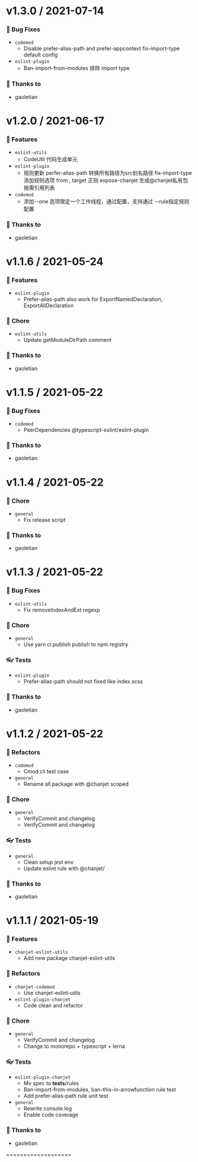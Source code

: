 v1.3.0 / 2021-07-14
===================

### 🐛 Bug Fixes

- `codemod`
  - Disable prefer-alias-path and prefer-appcontext fix-import-type default config
- `eslint-plugin`
  - Ban-import-from-modules 排除 import type


### 💖 Thanks to

- gaoletian

v1.2.0 / 2021-06-17
===================

### 🚀 Features

- `eslint-utils`
  - CodeUtil 代码生成单元
- `eslint-plugin`
  - 规则更新 perfer-alias-path 转换所有路径为src别名路径 fix-import-type 添加规则选项 from , target 正则 expose-chanjet 生成@chanjet私有包按需引用列表
- `codemod`
  - 添加--one 选项限定一个工作线程，通过配置，支持通过 --rule指定规则配置


### 💖 Thanks to

- gaoletian

v1.1.6 / 2021-05-24
===================

### 🚀 Features

- `eslint-plugin`
  - Prefer-alias-path also work for ExportNamedDeclaration, ExportAllDeclaration


### 🏡 Chore

- `eslint-utils`
  - Update getModuleDirPath comment


### 💖 Thanks to

- gaoletian

v1.1.5 / 2021-05-22
===================

### 🐛 Bug Fixes

- `codemod`
  - PeerDependencies @typescript-eslint/eslint-plugin


### 💖 Thanks to

- gaoletian

v1.1.4 / 2021-05-22
===================

### 🏡 Chore

- `general`
  - Fix release script


### 💖 Thanks to

- gaoletian

v1.1.3 / 2021-05-22
===================

### 🐛 Bug Fixes

- `eslint-utils`
  - Fix removeIndexAndExt  regexp


### 🏡 Chore

- `general`
  - Use yarn ci:publish publish to npm registry


### 👓 Tests

- `eslint-plugin`
  - Prefer-alias-path should not fixed like index.scss


### 💖 Thanks to

- gaoletian

v1.1.2 / 2021-05-22
===================

### 💅 Refactors

- `codemod`
  - Cmod cli test case
- `general`
  - Rename all package with @chanjet scoped


### 🏡 Chore

- `general`
  - VerifyCommit and changelog
  - VerifyCommit and changelog


### 👓 Tests

- `general`
  - Clean setup jest env
  - Update eslint rule with @chanjet/


### 💖 Thanks to

- gaoletian

v1.1.1 / 2021-05-19
===================

### 🚀 Features

- `chanjet-eslint-utils`
  - Add new package chanjet-eslint-utils


### 💅 Refactors

- `chanjet-codemod`
  - Use chanjet-eslint-utils
- `eslint-plugin-chanjet`
  - Code clean and refactor


### 🏡 Chore

- `general`
  - VerifyCommit and changelog
  - Change to monorepo + typescript + lerna


### 👓 Tests

- `eslint-plugin-chanjet`
  - Mv spec to __tests__/rules
  - Ban-import-from-modules, ban-this-in-arrowfunction rule test
  - Add  prefer-alias-path rule unit test
- `general`
  - Rewrite console.log
  - Enable code coverage


### 💖 Thanks to

- gaoletian

===================



